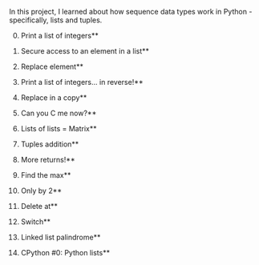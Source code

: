 
In this project, I learned about how sequence data types work in
Python - specifically, lists and tuples.


0. Print a list of integers**
  
1. Secure access to an element in a list**
  
2. Replace element**
3. Print a list of integers... in reverse!**
4. Replace in a copy**
5. Can you C me now?**
6. Lists of lists = Matrix**
7. Tuples addition**
8. More returns!**
9. Find the max**
10. Only by 2**
11. Delete at**
12. Switch**
13. Linked list palindrome**
14. CPython #0: Python lists**
